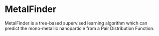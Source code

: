 # MetalFinder
MetalFinder is a tree-based supervised learning algorithm which can predict the mono-metallic nanoparticle from a Pair Distribution Function.
